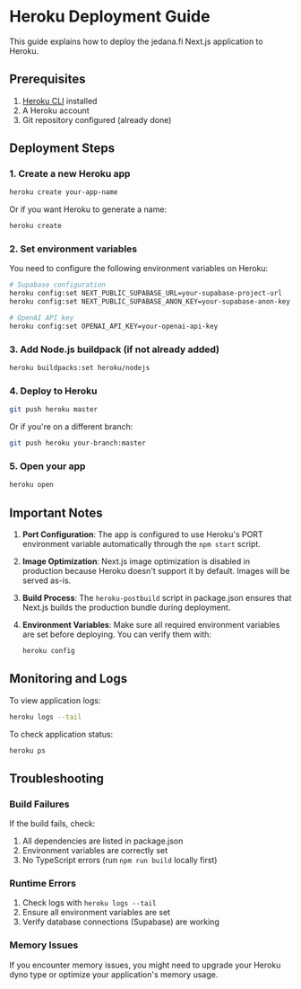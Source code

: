 # Heroku Deployment Guide

This guide explains how to deploy the jedana.fi Next.js application to Heroku.

## Prerequisites

1. [Heroku CLI](https://devcenter.heroku.com/articles/heroku-cli) installed
2. A Heroku account
3. Git repository configured (already done)

## Deployment Steps

### 1. Create a new Heroku app

```bash
heroku create your-app-name
```

Or if you want Heroku to generate a name:

```bash
heroku create
```

### 2. Set environment variables

You need to configure the following environment variables on Heroku:

```bash
# Supabase configuration
heroku config:set NEXT_PUBLIC_SUPABASE_URL=your-supabase-project-url
heroku config:set NEXT_PUBLIC_SUPABASE_ANON_KEY=your-supabase-anon-key

# OpenAI API key
heroku config:set OPENAI_API_KEY=your-openai-api-key
```

### 3. Add Node.js buildpack (if not already added)

```bash
heroku buildpacks:set heroku/nodejs
```

### 4. Deploy to Heroku

```bash
git push heroku master
```

Or if you're on a different branch:

```bash
git push heroku your-branch:master
```

### 5. Open your app

```bash
heroku open
```

## Important Notes

1. **Port Configuration**: The app is configured to use Heroku's PORT environment variable automatically through the `npm start` script.

2. **Image Optimization**: Next.js image optimization is disabled in production because Heroku doesn't support it by default. Images will be served as-is.

3. **Build Process**: The `heroku-postbuild` script in package.json ensures that Next.js builds the production bundle during deployment.

4. **Environment Variables**: Make sure all required environment variables are set before deploying. You can verify them with:
   ```bash
   heroku config
   ```

## Monitoring and Logs

To view application logs:

```bash
heroku logs --tail
```

To check application status:

```bash
heroku ps
```

## Troubleshooting

### Build Failures

If the build fails, check:
1. All dependencies are listed in package.json
2. Environment variables are correctly set
3. No TypeScript errors (run `npm run build` locally first)

### Runtime Errors

1. Check logs with `heroku logs --tail`
2. Ensure all environment variables are set
3. Verify database connections (Supabase) are working

### Memory Issues

If you encounter memory issues, you might need to upgrade your Heroku dyno type or optimize your application's memory usage.
